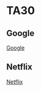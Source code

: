 # TA30
## Google 
[Google](https://adriii28.github.io/agm-tsys-TA30-layout-16112023/Google/index.html)

## Netflix
[Netflix](https://adriii28.github.io/agm-tsys-TA30-layout-16112023/Netflix/index.html)
